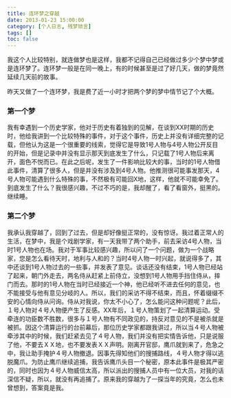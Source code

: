 ```yaml
---
title: 连环梦之穿越
date: 2013-01-23 15:00:00
category: [个人日志, 残梦琐言]
tags: []
toc: false
---
```

我这个人比较特别，就连做梦也是这样，我都不记得自己已经做过多少个梦中梦或是连环梦了。连环梦一般是在同一晚上，有的时候甚至是过了好几天，做的梦竟然延续几天前的故事。

昨天又做了一个连环梦，我是费了近一小时才把两个梦的梦中情节记了个大概。
<!-- more -->

### 第一个梦
我有幸遇到一个历史学家，他对于历史有着独到的见解，在谈到XX时期的历史时，他给我讲到一个比较特殊的事件，对于这个事件，历史上并没有详细完整的记载，但他认为这是一个很重要的线索，觉得它是导致1号人物与4号人物公开反目的开始，但是记录中并没有显示那天到底发生了什么，只记载了1号人物后来离开，面色不悦而已。在此之后呢，发生了一件影响比较大的事，当时的1号人物借此事件，清算了很多人，但是并没有涉及到4号人物。他推测很可能事发那天，4号人物可能遇到什么特殊的事，不然极有可能回X地，这样，他就不可能幸免了。到底发生了什么？我很感兴趣，不过不巧的是，我却醒了，看了看窗外，挺黑的。继续睡。

### 第二个梦
我承认我穿越了，回到了过去，但是却好像挺正常的，没有惊讶。我过着正常人的生活，在梦中，我是个戏剧学家，有一天我带了两个助手，前去采访4号人物，当时1号人物也在场。我对于军事比较感兴趣，所以问了一个问题，做为一个战略家，您是怎么看待天时，地利与人和的？当时4号人物一时兴起，就说得多了，其中还谈到1号人物过去的一些事，并发表了意见。谈话还没有结束，1号人物已经站了起来，朝门外走去，两名侍从赶紧上前侍立，没想到1号人物用手挡住侍从，摔门而去。那时的1号人物在当时已经接近一个神，他已经听不进去任何的意见，也不能接受与他有意见分岐的人。所以，我们的采访不得不结束，而且，怀着缀缀不安的心情向侍从问询。侍从对我说，你太不小心了，怎么能问这种问题呢？此后，１号人物对４号人物便产生了反感。XX年后，１号人物策划了一起清算运动。受牵连的功臣数不胜数，很多与１号人物有不同政见的，持反对意见的不是被杀就是被抓。因这个清算运行的台前幕后，那位历史学家都跟我讲过，所以当４号人物被牵涉其中的时候，我们赶紧去见了４号人物，我们并没有把实情告诉他，只是说服了他，不要去ＸＸ地，也不要发表ＸＸ声明。刚离开官邸，鹰爪就到来了，危急之中，我让助手掩护４号人物撤退。因事先得知他们的搜捕路线，４号人物才得以逃脱魔爪。为防止鹰爪继续追捕，我告诉鹰爪头目一个秘密，原本此事件是极其严密的，同时也因为４号人物威信太高，所以派出的搜捕人员中有一位大员，对我的话深信不疑，所以，就没有再追捕了。原来我的穿越为了一探当年的究竟，怎么也未曾想到，答案竟是我。
